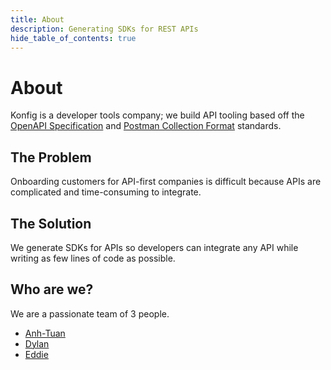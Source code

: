 ```yaml
---
title: About
description: Generating SDKs for REST APIs
hide_table_of_contents: true
---
```


# About

Konfig is a developer tools company; we build API tooling based off the [OpenAPI
Specification](https://swagger.io/specification/) and [Postman Collection Format](https://schema.postman.com/collection/json/v2.1.0/draft-07/collection.json) standards.

## The Problem

Onboarding customers for API-first companies is difficult because APIs are
complicated and time-consuming to integrate.

## The Solution

We generate SDKs for APIs so developers can integrate any API while writing as
few lines of code as possible.

## Who are we?

We are a passionate team of 3 people.

- [Anh-Tuan](https://www.linkedin.com/in/anhtuanbui2/)
- [Dylan](https://www.linkedin.com/in/dphuang2/)
- [Eddie](https://www.linkedin.com/in/eddie-chayes/)
